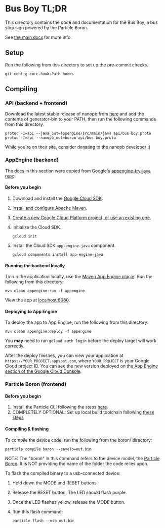 # Bus Boy TL;DR

This directory contains the code and documentation for the Bus Boy, a bus stop
sign powered by the Particle Boron.

See [the main docs](docs/index.md) for more info.

## Setup

Run the following from this directory to set up the pre-commit checks.

```
git config core.hooksPath hooks
```

## Compiling

### API (backend + frontend)

Download the latest stable release of nanopb from
[here](https://jpa.kapsi.fi/nanopb/) and add the contents of generator-bin to
your PATH, then run the following commands from this directory.

```
protoc -I=api --java_out=appengine/src/main/java api/bus-boy.proto
protoc -I=api --nanopb_out=boron api/bus-boy.proto
```

While you're on their site, consider donating to the nanopb developer :)

### AppEngine (backend)

The docs in this section were copied from Google's [appengine-try-java repo](
https://github.com/GoogleCloudPlatform/appengine-try-java).

#### Before you begin

1.  Download and install the [Google Cloud
    SDK](https://cloud.google.com/sdk/docs/).
1.  [Install and configure Apache Maven](http://maven.apache.org/index.html).
1.  [Create a new Google Cloud Platform project, or use an existing one](https://console.cloud.google.com/project).
1.  Initialize the Cloud SDK.

        gcloud init

1.  Install the Cloud SDK `app-engine-java` component.

        gcloud components install app-engine-java

#### Running the backend locally

To run the application locally, use the [Maven App Engine
plugin](https://cloud.google.com/appengine/docs/java/tools/using-maven). Run the
following from this directory:

```
mvn clean appengine:run -f appengine
```

View the app at [localhost:8080](http://localhost:8080).

#### Deploying to App Engine

To deploy the app to App Engine, run the following from this directory:

```
mvn clean appengine:deploy -f appengine
```

You **may** need to run `gcloud auth login` before the deploy target will work
correctly.

After the deploy finishes, you can view your application at
`https://YOUR_PROJECT.appspot.com`, where `YOUR_PROJECT` is your Google Cloud
project ID. You can see the new version deployed on the [App Engine section of
the Google Cloud Console](https://console.cloud.google.com/appengine/versions).

### Particle Boron (frontend)

#### Before you begin

1.  Install the Particle CLI following the steps
    [here](https://docs.particle.io/tutorials/developer-tools/cli/).
1.  COMPLETELY OPTIONAL: Set up local build toolchain following
    [these steps](https://docs.particle.io/tutorials/developer-tools/cli/#compile-and-flash-code-locally)

#### Compiling & flashing

To compile the device code, run the following from the boron/ directory:

```
particle compile boron --saveTo=out.bin
```

NOTE: The "boron" in this command refers to the device model, the
[Particle Boron](https://store.particle.io/products/boron-lte). It is NOT
providing the name of the folder the code relies upon.

To flash the compiled binary to a usb-connected device:

1.  Hold down the MODE and RESET buttons.
1.  Release the RESET button. The LED should flash purple.
1.  Once the LED flashes yellow, release the MODE button.
1.  Run this flash command:

        particle flash --usb out.bin
